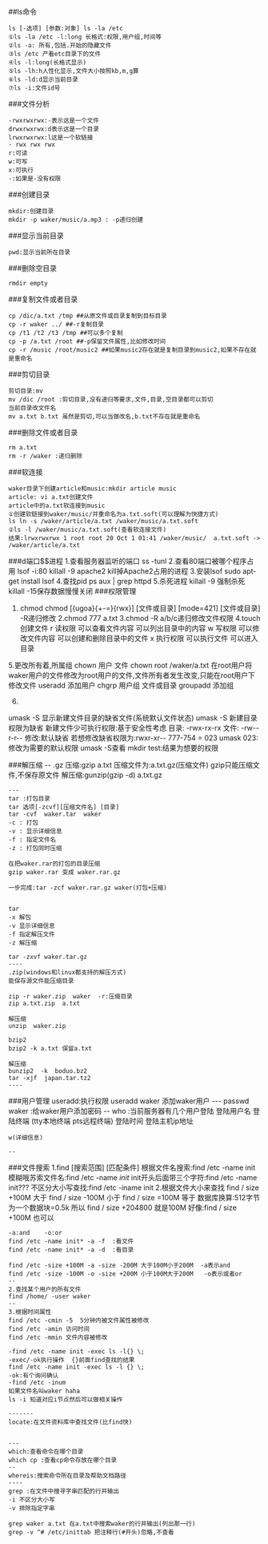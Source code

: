 ##ls命令

	ls [-选项] [参数:对象] ls -la /etc  
	①ls -la /etc -l:long 长格式:权限,用户组,时间等  
	②ls -a: 所有,包括.开始的隐藏文件  
	③ls /etc 产看etc目录下的文件  
	④ls -l:long(长格式显示)  
	⑤ls -lh:h人性化显示,文件大小按照kb,m,g算  
	⑥ls -ld:d显示当前目录  
	⑦ls -i:文件id号  

###文件分析

	-rwxrwxrwx:-表示这是一个文件  
	drwxrwxrwx:d表示这是一个目录   
	lrwxrwxrwx:l这是一个软链接  
	- rwx rwx rwx  
	r:可读  
	w:可写  
	x:可执行  
	-:如果是-没有权限  

###创建目录

	mkdir:创建目录
	mkdir -p waker/music/a.mp3 : -p递归创建

###显示当前目录

	pwd:显示当前所在目录

###删除空目录

	rmdir empty

###复制文件或者目录

	cp /dic/a.txt /tmp ##从原文件或目录复制到目标目录
	cp -r waker ../ ##-r复制目录
	cp /t1 /t2 /t3 /tmp ##可以多个复制
	cp -p /a.txt /root ##-p保留文件属性,比如修改时间 
	cp -r /music /root/music2 ##如果music2存在就是复制目录到music2,如果不存在就是重命名

###剪切目录

	剪切目录:mv 
	mv /dic /root :剪切目录,没有递归等要求,文件,目录,空目录都可以剪切
	当前目录改文件名
	mv a.txt b.txt 虽然是剪切,可以当做改名,b.txt不存在就是重命名

###删除文件或者目录

	rm a.txt
	rm -r /waker :递归删除

###软连接

	waker目录下创建article和music:mkdir article music  
	article: vi a.txt创建文件  
	article中的a.txt软连接到music  
	①创建软链接到waker/music/并重命名为a.txt.soft(可以理解为快捷方式)  
	ls ln -s /waker/article/a.txt /waker/music/a.txt.soft  
	②ls -l /waker/music/a.txt.soft(查看软连接文件)  
	结果:lrwxrwxrwx 1 root root 20 Oct 1 01:41 /waker/music/  a.txt.soft -> /waker/article/a.txt  

###d端口$$进程
	1.查看服务器监听的端口
	ss -tunl
	2.查看80端口被哪个程序占用
	lsof -i:80
	killall -9 apache2 kill掉Apache2占用的进程
	3.安装lsof
	sudo apt-get install lsof
	4.查找pid
	ps aux | grep httpd
	5.杀死进程
	killall -9 强制杀死
	killall -15保存数据慢慢关闭
###权限管理
1. chmod
chmod [{ugoa}{+-=}{rwx}] [文件或目录] 
[mode=421] [文件或目录]
-R递归修改
 2.chmod 777 a.txt
3.chmod -R a/b/c递归修改文件权限
4.touch创建文件
r  读权限   可以查看文件内容  可以列出目录中的内容
w  写权限   可以修改文件内容  可以创建和删除目录中的文件
x  执行权限 可以执行文件      可以进入目录

5.更改所有着,所属组
chown 用户  文件
chown root /waker/a.txt   在root用户将waker用户的文件修改为root用户的文件,文件所有者发生改变,只能在root用户下修改文件
useradd 添加用户
chgrp 用户组  文件或目录
groupadd 添加组

6.
umask -S 显示新建文件目录的缺省文件(系统默认文件状态)
umask -S
新建目录权限为缺省
新建文件少可执行权限:基于安全性考虑 
目录: -rwx-rx-rx
文件: -rw--r-r--
修改:默认缺省 
若想修改缺省权限为:rwxr-xr--
777-754 = 023
umask 023:修改为需要的默认权限
umask -S查看
mkdir test:结果为想要的权限

###解压缩
	--
	.gz 
	压缩:gzip a.txt   压缩文件为:a.txt.gz(压缩文件) gzip只能压缩文件,不保存原文件
	解压缩:gunzip(gzip -d) a.txt.gz 
	
	---
	tar :打包目录
	tar 选项[-zcvf][压缩文件名] [目录]
	tar -cvf  waker.tar  waker
	-c : 打包
	-v : 显示详细信息
	-f : 指定文件名
	-z : 打包同时压缩
	
	在把waker.rar的打包的目录压缩
	gzip waker.rar 变成 waker.rar.gz
	
	一步完成:tar -zcf waker.rar.gz waker(打包+压缩)
	
	
	tar 
	-x 解包
	-v 显示详细信息
	-f 指定解压文件
	-z 解压缩
	
	tar -zxvf waker.tar.gz
	----
	.zip(windows和linux都支持的解压方式)
	能保存源文件能压缩目录
	
	zip -r waker.zip  waker  -r:压缩目录
	zip a.txt.zip  a.txt
	
	解压缩
	unzip  waker.zip
	
	bzip2
	bzip2 -k a.txt 保留a.txt
	
	解压缩
	bunzip2  -k  boduo.bz2
	tar -xjf  japan.tar.tz2
	----
###用户管理
	useradd:执行权限
	useradd waker 添加waker用户
	---
	passwd waker :给waker用户添加密码
	--
	who :当前服务器有几个用户登陆
	登陆用户名  登陆终端 (tty本地终端  pts远程终端) 登陆时间 登陆主机ip地址
	
	w(详细信息)
	
	--
###文件搜索
	1.find [搜索范围] [匹配条件]
	根据文件名搜索:find /etc -name init
	模糊哦苏索文件名:find /etc -name *init*
	init开头后面带三个字符:find /etc -name init???
	不区分大小写查找:find /etc -iname init 
	2.根据文件大小来查找
	find / size +100M 大于
	find / size -100M 小于
	find / size =100M 等于
	数据库换算:512字节为一个数据块=0.5k   所以
	find / size +204800  就是100M
	好像:find / size +100M 也可以
	
	-a:and    -o:or
	find /etc -name init* -a -f  :看文件
	find /etc -name init* -a -d  :看目录
	
	find /etc -size +100M -a -size -200M 大于100M小于200M  -a表示and
	find /etc -size -100M -o -size +200M 小于100M大于200M   -o表示或者or
	--
	2.查找某个用户的所有文件
	find /home/ -user waker
	--
	3.根据时间属性
	find /etc -cmin -5  5分钟内被文件属性被修改
	find /etc -amin 访问时间
	find /etc -mmin 文件内容被修改
	
	-find /etc -name init -exec ls -l{} \;
	-exec/-ok执行操作  {}前面find查找的结果
	find /etc -name init -exec ls -l {} \;
	-ok:有个询问确认
	-find /etc -inum 
	如果文件名叫waker haha
	ls -i 知道对应i节点然后可以做相关操作
	
	-------
	locate:在文件资料库中查找文件(比find快)
	
	
	---
	which:查看命令在哪个目录
	which cp :查看cp命令存放在哪个目录
	--
	whereis:搜索命令所在目录及帮助文档路径
	----
	grep :在文件中搜寻字串匹配的行并输出
	-i 不区分大小写
	-v 排除指定字串
	
	grep waker a.txt 在a.txt中搜索waker的行并输出(列出那一行)
	grep -v ^# /etc/inittab 把注释行(#开头)忽略,不查看


